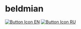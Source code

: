 # beldmian

[![Button Icon EN]][Link EN]
[![Button Icon RU]][Link RU]

[Link EN]: https://raw.githubusercontent.com/beldmian/beldmian/refs/heads/master/cv/en.pdf
[Button Icon EN]: https://img.shields.io/badge/CV_(EN)-F95322?style=for-the-badge&logoColor=white&logo=Typst

[Link RU]: https://raw.githubusercontent.com/beldmian/beldmian/refs/heads/master/cv/ru.pdf
[Button Icon RU]: https://img.shields.io/badge/CV_(RU)-F95322?style=for-the-badge&logoColor=white&logo=Typst
